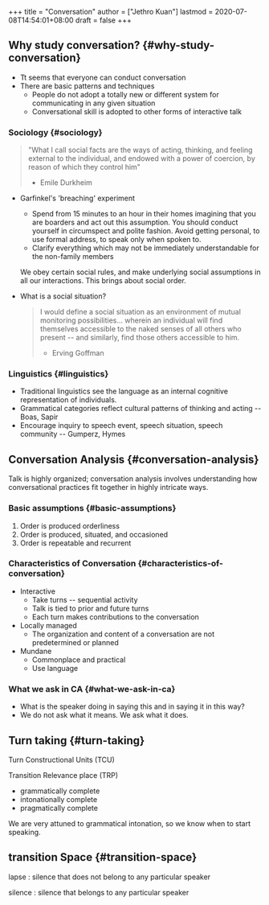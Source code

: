 +++
title = "Conversation"
author = ["Jethro Kuan"]
lastmod = 2020-07-08T14:54:01+08:00
draft = false
+++

## Why study conversation? {#why-study-conversation}

- Tt seems that everyone can conduct conversation
- There are basic patterns and techniques
  - People do not adopt a totally new or different system for
    communicating in any given situation
  - Conversational skill is adopted to other forms of interactive talk

### Sociology {#sociology}

> "What I call social facts are the ways of acting, thinking, and
> feeling external to the individual, and endowed with a power of
> coercion, by reason of which they control him"
>
> - Emile Durkheim

<!--list-separator-->

- Garfinkel's 'breaching' experiment

  - Spend from 15 minutes to an hour in their homes imagining that you
    are boarders and act out this assumption. You should conduct
    yourself in circumspect and polite fashion. Avoid getting personal,
    to use formal address, to speak only when spoken to.
  - Clarify everything which may not be immediately understandable for
    the non-family members

  We obey certain social rules, and make underlying social assumptions
  in all our interactions. This brings about social order.

<!--list-separator-->

- What is a social situation?

  > I would define a social situation as an environment of mutual
  > monitoring possibilities... wherein an individual will find themselves
  > accessible to the naked senses of all others who present -- and
  > similarly, find those others accessible to him.
  >
  > - Erving Goffman

### Linguistics {#linguistics}

- Traditional linguistics see the language as an internal cognitive
  representation of individuals.
- Grammatical categories reflect cultural patterns of thinking and
  acting -- Boas, Sapir
- Encourage inquiry to speech event, speech situation, speech
  community -- Gumperz, Hymes

## Conversation Analysis {#conversation-analysis}

Talk is highly organized; conversation analysis involves understanding
how conversational practices fit together in highly intricate ways.

### Basic assumptions {#basic-assumptions}

1.  Order is produced orderliness
2.  Order is produced, situated, and occasioned
3.  Order is repeatable and recurrent

### Characteristics of Conversation {#characteristics-of-conversation}

- Interactive
  - Take turns -- sequential activity
  - Talk is tied to prior and future turns
  - Each turn makes contributions to the conversation
- Locally managed
  - The organization and content of a conversation are not
    predetermined or planned
- Mundane
  - Commonplace and practical
  - Use language

### What we ask in CA {#what-we-ask-in-ca}

- What is the speaker doing in saying this and in saying it in this
  way?
- We do not ask what it means. We ask what it does.

## Turn taking {#turn-taking}

Turn Constructional Units (TCU)

Transition Relevance place (TRP)

- grammatically complete
- intonationally complete
- pragmatically complete

We are very attuned to grammatical intonation, so we know when to
start speaking.

## transition Space {#transition-space}

lapse
: silence that does not belong to any particular speaker

silence
: silence that belongs to any particular speaker
